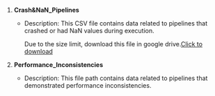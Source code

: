 1. **Crash&NaN_Pipelines**

   - Description: This CSV file contains data related to pipelines that crashed or had NaN values during execution.

     Due to the size limit, download this file in google drive.[Click to download](https://drive.google.com/drive/folders/1oQNFGIdADov5HYrEFIhRJwuFw9h6rk93?usp=drive_link)

2. **Performance_Inconsistencies**

   - Description: This  file path contains data related to pipelines that demonstrated performance inconsistencies.

     